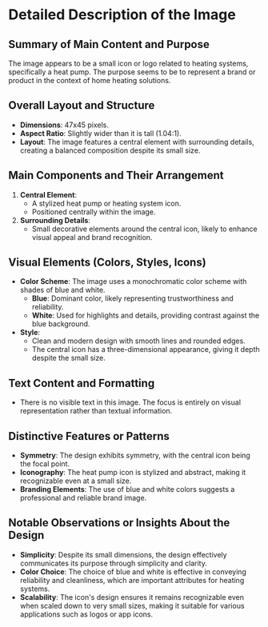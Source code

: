 # Detailed Description of the Image

## Summary of Main Content and Purpose
The image appears to be a small icon or logo related to heating systems, specifically a heat pump. The purpose seems to be to represent a brand or product in the context of home heating solutions.

## Overall Layout and Structure
- **Dimensions**: 47x45 pixels.
- **Aspect Ratio**: Slightly wider than it is tall (1.04:1).
- **Layout**: The image features a central element with surrounding details, creating a balanced composition despite its small size.

## Main Components and Their Arrangement
1. **Central Element**:
   - A stylized heat pump or heating system icon.
   - Positioned centrally within the image.
2. **Surrounding Details**:
   - Small decorative elements around the central icon, likely to enhance visual appeal and brand recognition.

## Visual Elements (Colors, Styles, Icons)
- **Color Scheme**: The image uses a monochromatic color scheme with shades of blue and white.
  - **Blue**: Dominant color, likely representing trustworthiness and reliability.
  - **White**: Used for highlights and details, providing contrast against the blue background.
- **Style**:
  - Clean and modern design with smooth lines and rounded edges.
  - The central icon has a three-dimensional appearance, giving it depth despite the small size.

## Text Content and Formatting
- There is no visible text in this image. The focus is entirely on visual representation rather than textual information.

## Distinctive Features or Patterns
- **Symmetry**: The design exhibits symmetry, with the central icon being the focal point.
- **Iconography**: The heat pump icon is stylized and abstract, making it recognizable even at a small size.
- **Branding Elements**: The use of blue and white colors suggests a professional and reliable brand image.

## Notable Observations or Insights About the Design
- **Simplicity**: Despite its small dimensions, the design effectively communicates its purpose through simplicity and clarity.
- **Color Choice**: The choice of blue and white is effective in conveying reliability and cleanliness, which are important attributes for heating systems.
- **Scalability**: The icon's design ensures it remains recognizable even when scaled down to very small sizes, making it suitable for various applications such as logos or app icons.